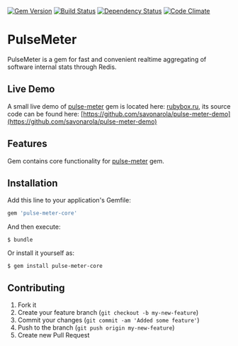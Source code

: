 [![Gem Version](https://badge.fury.io/rb/pulse-meter-core.png)](http://badge.fury.io/rb/pulse-meter-core)
[![Build Status](https://secure.travis-ci.org/savonarola/pulse-meter-core.png)](http://travis-ci.org/savonarola/pulse-meter-core)
[![Dependency Status](https://gemnasium.com/savonarola/pulse-meter-core.png)](https://gemnasium.com/savonarola/pulse-meter-core)
[![Code Climate](https://codeclimate.com/github/savonarola/pulse-meter-core.png)](https://codeclimate.com/github/savonarola/pulse-meter-core)

# PulseMeter

PulseMeter is a gem for fast and convenient realtime aggregating of software internal stats through Redis.

## Live Demo

A small live demo of [pulse-meter](https://github.com/savonarola/pulse-meter) gem is located here: [rubybox.ru](http://rubybox.ru), its source code can be found here: [https://github.com/savonarola/pulse-meter-demo](https://github.com/savonarola/pulse-meter-demo)

## Features

Gem contains core functionality for [pulse-meter](https://github.com/savonarola/pulse-meter) gem.

## Installation

Add this line to your application's Gemfile:

```ruby
gem 'pulse-meter-core'
```

And then execute:

    $ bundle

Or install it yourself as:

    $ gem install pulse-meter-core

## Contributing

1. Fork it
2. Create your feature branch (`git checkout -b my-new-feature`)
3. Commit your changes (`git commit -am 'Added some feature'`)
4. Push to the branch (`git push origin my-new-feature`)
5. Create new Pull Request
